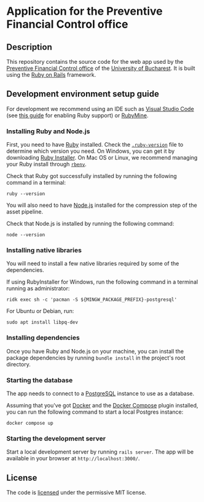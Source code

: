 # Application for the Preventive Financial Control office

## Description

This repository contains the source code for the web app used by the [Preventive Financial Control office](https://unibuc.ro/despre-ub/organizare/administratie/biroul-control-financiar-preventiv/) of the [University of Bucharest](https://unibuc.ro/). It is built using the [Ruby on Rails](https://rubyonrails.org/) framework.

## Development environment setup guide

For development we recommend using an IDE such as [Visual Studio Code](https://code.visualstudio.com/) (see [this guide](https://code.visualstudio.com/docs/languages/ruby) for enabling Ruby support) or [RubyMine](https://www.jetbrains.com/ruby/).

### Installing Ruby and Node.js

First, you need to have [Ruby](https://www.ruby-lang.org/en/) installed. Check the [`.ruby-version`](.ruby-version) file to determine which version you need. On Windows, you can get it by downloading [Ruby Installer](https://rubyinstaller.org/). On Mac OS or Linux, we recommend managing your Ruby install through [`rbenv`](https://github.com/rbenv/rbenv).

Check that Ruby got successfully installed by running the following command in a terminal:

```shell
ruby --version
```

You will also need to have [Node.js](https://nodejs.org/en) installed for the compression step of the asset pipeline.

Check that Node.js is installed by running the following command:

```shell
node --version
```
### Installing native libraries

You will need to install a few native libraries required by some of the dependencies.

If using RubyInstaller for Windows, run the following command in a terminal running as administrator:

```shell
ridk exec sh -c 'pacman -S ${MINGW_PACKAGE_PREFIX}-postgresql'
```

For Ubuntu or Debian, run:

```shell
sudo apt install libpq-dev
```

### Installing dependencies

Once you have Ruby and Node.js on your machine, you can install the package dependencies by running `bundle install` in the project's root directory.

### Starting the database

The app needs to connect to a [PostgreSQL](https://www.postgresql.org/) instance to use as a database.

Assuming that you've got [Docker](https://www.docker.com/) and the [Docker Compose](https://docs.docker.com/compose/) plugin installed, you can run the following command to start a local Postgres instance:

```shell
docker compose up
```

### Starting the development server

Start a local development server by running `rails server`. The app will be available in your browser at `http://localhost:3000/`.

## License

The code is [licensed](LICENSE.txt) under the permissive MIT license.
